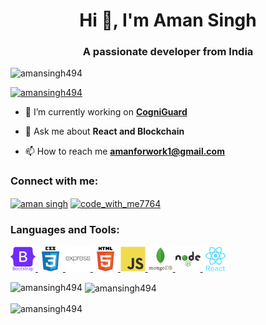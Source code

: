 <h1 align="center">Hi 👋, I'm Aman Singh</h1>
<h3 align="center">A passionate developer from India</h3>

<p align="left"> <img src="https://komarev.com/ghpvc/?username=amansingh494&label=Profile%20views&color=0e75b6&style=flat" alt="amansingh494" /> </p>

<p align="left"> <a href="https://github.com/ryo-ma/github-profile-trophy"><img src="https://github-profile-trophy.vercel.app/?username=amansingh494" alt="amansingh494" /></a> </p>

- 🌱 I’m currently working on <a href="https://github.com/AmanSingh494/CogniGaurd">**CogniGuard**</a>

- 💬 Ask me about **React and Blockchain**

- 📫 How to reach me **amanforwork1@gmail.com**

<h3 align="left">Connect with me:</h3>
<p align="left">
<a href="https://linkedin.com/in/aman singh" target="blank"><img align="center" src="https://raw.githubusercontent.com/rahuldkjain/github-profile-readme-generator/master/src/images/icons/Social/linked-in-alt.svg" alt="aman singh" height="30" width="40" /></a>
<a href="https://instagram.com/code_with_me7764" target="blank"><img align="center" src="https://raw.githubusercontent.com/rahuldkjain/github-profile-readme-generator/master/src/images/icons/Social/instagram.svg" alt="code_with_me7764" height="30" width="40" /></a>
</p>

<h3 align="left">Languages and Tools:</h3>
<p align="left"> <a href="https://getbootstrap.com" target="_blank" rel="noreferrer"> <img src="https://raw.githubusercontent.com/devicons/devicon/master/icons/bootstrap/bootstrap-plain-wordmark.svg" alt="bootstrap" width="40" height="40"/> </a> <a href="https://www.w3schools.com/css/" target="_blank" rel="noreferrer"> <img src="https://raw.githubusercontent.com/devicons/devicon/master/icons/css3/css3-original-wordmark.svg" alt="css3" width="40" height="40"/> </a> <a href="https://expressjs.com" target="_blank" rel="noreferrer"> <img src="https://raw.githubusercontent.com/devicons/devicon/master/icons/express/express-original-wordmark.svg" alt="express" width="40" height="40"/> </a> <a href="https://www.w3.org/html/" target="_blank" rel="noreferrer"> <img src="https://raw.githubusercontent.com/devicons/devicon/master/icons/html5/html5-original-wordmark.svg" alt="html5" width="40" height="40"/> </a> <a href="https://developer.mozilla.org/en-US/docs/Web/JavaScript" target="_blank" rel="noreferrer"> <img src="https://raw.githubusercontent.com/devicons/devicon/master/icons/javascript/javascript-original.svg" alt="javascript" width="40" height="40"/> </a> <a href="https://www.mongodb.com/" target="_blank" rel="noreferrer"> <img src="https://raw.githubusercontent.com/devicons/devicon/master/icons/mongodb/mongodb-original-wordmark.svg" alt="mongodb" width="40" height="40"/> </a> <a href="https://nodejs.org" target="_blank" rel="noreferrer"> <img src="https://raw.githubusercontent.com/devicons/devicon/master/icons/nodejs/nodejs-original-wordmark.svg" alt="nodejs" width="40" height="40"/> </a> <a href="https://reactjs.org/" target="_blank" rel="noreferrer"> <img src="https://raw.githubusercontent.com/devicons/devicon/master/icons/react/react-original-wordmark.svg" alt="react" width="40" height="40"/> </a> </p>

<p><img align="left" src="https://github-readme-stats.vercel.app/api/top-langs?username=amansingh494&show_icons=true&locale=en&layout=compact" alt="amansingh494" /></p>

<p>&nbsp;<img align="center" src="https://github-readme-stats.vercel.app/api?username=amansingh494&show_icons=true&locale=en" alt="amansingh494" /></p>

<p><img align="center" src="https://github-readme-streak-stats.herokuapp.com/?user=amansingh494&" alt="amansingh494" /></p>
